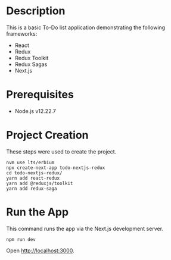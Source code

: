 # Description
This is a basic To-Do list application demonstrating the following frameworks:

* React
* Redux
* Redux Toolkit
* Redux Sagas
* Next.js

# Prerequisites
* Node.js v12.22.7

# Project Creation
These steps were used to create the project.
```
nvm use lts/erbium
npx create-next-app todo-nextjs-redux
cd todo-nextjs-redux/
yarn add react-redux
yarn add @reduxjs/toolkit
yarn add redux-saga
```

# Run the App
This command runs the app via the Next.js development server.
```
npm run dev
```

Open [http://localhost:3000](http://localhost:3000).

